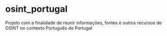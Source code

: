 # osint_portugal
Projeto com a finalidade de reunir informações, fontes e outros recursos de OSINT no contexto Português de Portugal
